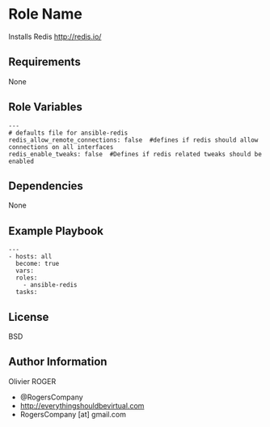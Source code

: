 Role Name
=========

Installs Redis http://redis.io/

Requirements
------------

None

Role Variables
--------------

````
---
# defaults file for ansible-redis
redis_allow_remote_connections: false  #defines if redis should allow connections on all interfaces
redis_enable_tweaks: false  #Defines if redis related tweaks should be enabled
````

Dependencies
------------

None

Example Playbook
----------------

````
---
- hosts: all
  become: true
  vars:
  roles:
    - ansible-redis
  tasks:
````

License
-------

BSD

Author Information
------------------

Olivier ROGER
- @RogersCompany
- http://everythingshouldbevirtual.com
- RogersCompany [at] gmail.com
